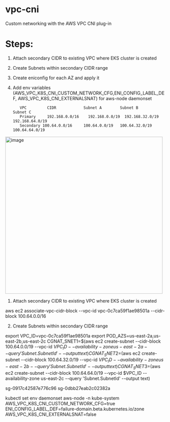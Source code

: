 # vpc-cni
Custom networking with the AWS VPC CNI plug-in

Steps:
=======

1. Attach secondary CIDR to existing VPC where EKS cluster is created
2. Create Subnets within secondary CIDR range
3. Create eniconfig for each AZ and apply it
4. Add env variables (AWS_VPC_K8S_CNI_CUSTOM_NETWORK_CFG,ENI_CONFIG_LABEL_DEF, AWS_VPC_K8S_CNI_EXTERNALSNAT) for aws-node daemonset 

          VPC	      CIDR	          Subnet A	      Subnet B	      Subnet C
          Primary	  192.168.0.0/16	192.168.0.0/19	192.168.32.0/19	192.168.64.0/19
          Secondary	100.64.0.0/16	  100.64.0.0/19	  100.64.32.0/19	100.64.64.0/19

<img width="494" alt="image" src="https://user-images.githubusercontent.com/74225291/166148858-be892757-ba31-4b21-bf32-eaf6c9890e28.png">




1. Attach secondary CIDR to existing VPC where EKS cluster is created

aws ec2 associate-vpc-cidr-block --vpc-id vpc-0c7ca59f1ae98501a  --cidr-block 100.64.0.0/16

2. Create Subnets within secondary CIDR range

export VPC_ID=vpc-0c7ca59f1ae98501a
export POD_AZS=us-east-2a,us-east-2b,us-east-2c
CGNAT_SNET1=$(aws ec2 create-subnet --cidr-block 100.64.0.0/19 --vpc-id $VPC_ID --availability-zone us-east-2a --query 'Subnet.SubnetId' --output text)
CGNAT_SNET2=$(aws ec2 create-subnet --cidr-block 100.64.32.0/19 --vpc-id $VPC_ID --availability-zone us-east-2b --query 'Subnet.SubnetId' --output text)
CGNAT_SNET3=$(aws ec2 create-subnet --cidr-block 100.64.64.0/19 --vpc-id $VPC_ID --availability-zone us-east-2c --query 'Subnet.SubnetId' --output text)

sg-0917c42587e776c96
sg-0dbb27eab2c02382a

kubectl set env daemonset aws-node -n kube-system AWS_VPC_K8S_CNI_CUSTOM_NETWORK_CFG=true ENI_CONFIG_LABEL_DEF=failure-domain.beta.kubernetes.io/zone AWS_VPC_K8S_CNI_EXTERNALSNAT=false
